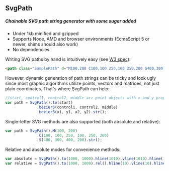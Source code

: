 ## SvgPath

##### Chainable SVG path string generator with some sugar added

* Under 1kb minified and gzipped
* Supports Node, AMD and browser environments (EcmaScript 5 or newer, shims should also work)
* No dependencies

Writing SVG paths by hand is intuitively easy (see [W3 spec](http://www.w3.org/TR/SVG/paths.html#PathData)):
```html
<path class="SamplePath" d="M100,200 C100,100 250,100 250,200 S400,300 400,200" />
```

However, dynamic generation of path strings can be tricky and look ugly since most graphic algorithms utilize points, vectors and matrices, not just plain coordinates. That's where SvgPath can help:
```javascript
//start, control1, control2, middle are point objects with x and y properties
var path = SvgPath().to(start)
              .bezier3(control1, control2, middle)
              .bezier3(x1, y1, x2, y2).str();
```

Single-letter SVG methods are also supported (both absolute and relative):
```javascript
var path = SvgPath().M(100, 200)
              .C(100, 100, 250, 100, 250, 200)
              .S(400, 300, 400, 200).str();
```

Relative and absolute modes for convenience methods:

```javascript
var absolute = SvgPath().to(1000, 1000).hline(1010).vline(1010).hline(1000).close();
var relative = SvgPath().to(1000, 1000).rel().hline(10).vline(10).hline(-10).close();
```
